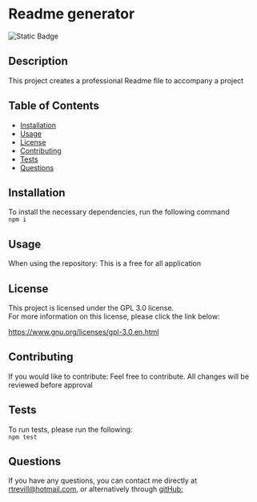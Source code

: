 # Readme generator   

  ![Static Badge](https://img.shields.io/badge/license-GPL%203.0-blue)
  ## Description  
  This project creates a professional Readme file to accompany a project   
  ## Table of Contents

  - [Installation](#installation)
  - [Usage](#usage)
  - [License](#license)
  - [Contributing](#contributing)
  - [Tests](#tests)
  - [Questions](#questions)

  ## Installation   
  To install the necessary dependencies, run the following command   
  `npm i`

  ## Usage   
  When using the repository: This is a free for all application
  ## License  
  This project is licensed under the GPL 3.0 license.   
    For more information on this license, please click the link below:  
    
  https://www.gnu.org/licenses/gpl-3.0.en.html 

  ## Contributing      
  If you would like to contribute: Feel free to contribute. All changes will be reviewed before approval     
  ## Tests   
  To run tests, please run the following:   
  `npm test`   
  ## Questions   
  If you have any questions, you can contact me directly at rtrevill@hotmail.com, or alternatively through [gitHub:](https://github.com/rtrevill)
  